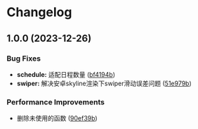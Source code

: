 # Changelog

## 1.0.0 (2023-12-26)


### Bug Fixes

* **schedule:** 适配日程数量 ([bf4194b](https://github.com/lspriv/wx-calendar/commit/bf4194b1c832060bbd3b62e75676a0738804fb70))
* **swiper:** 解决安卓skyline渲染下swiper滑动误差问题 ([51e979b](https://github.com/lspriv/wx-calendar/commit/51e979ba9c4a0282768586efb9fc1a50cf1b54c8))


### Performance Improvements

* 删除未使用的函数 ([90ef39b](https://github.com/lspriv/wx-calendar/commit/90ef39b6a77e0a3d6ffee50ab37f7c9a797a294d))
